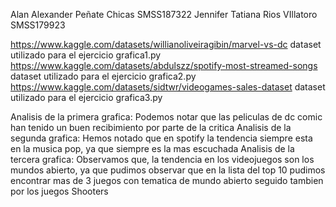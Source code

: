 Alan Alexander Peñate Chicas SMSS187322
Jennifer Tatiana Rios VIllatoro SMSS179923

https://www.kaggle.com/datasets/willianoliveiragibin/marvel-vs-dc dataset utilizado para el ejercicio grafica1.py
https://www.kaggle.com/datasets/abdulszz/spotify-most-streamed-songs dataset utilizado para el ejercicio grafica2.py
https://www.kaggle.com/datasets/sidtwr/videogames-sales-dataset dataset utilizado para el ejercicio grafica3.py

Analisis de la primera grafica: Podemos notar que las peliculas de dc comic han tenido un buen recibimiento por parte de la critica
Analisis de la segunda grafica: Hemos notado que en spotify la tendencia siempre esta en la musica pop, ya que siempre es la mas escuchada 
Analisis de la tercera grafica: Observamos que, la tendencia en los videojuegos son los mundos abierto, ya que pudimos observar que en la lista del top 10 pudimos encontrar mas de 3 juegos con tematica de mundo abierto
seguido tambien por los juegos Shooters 
